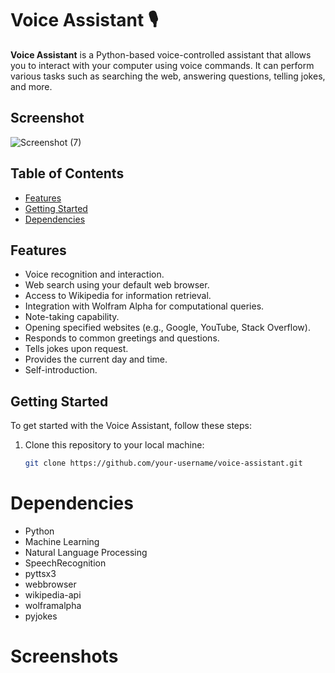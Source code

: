 # Voice Assistant 🎙️

**Voice Assistant** is a Python-based voice-controlled assistant that allows you to interact with your computer using voice commands. It can perform various tasks such as searching the web, answering questions, telling jokes, and more.

## Screenshot
![Screenshot (7)](https://github.com/abdullah1509/minor-projects/assets/58501537/35a9139e-ef12-4b96-9dc5-e67795e28d23)


## Table of Contents

- [Features](#features)
- [Getting Started](#getting-started)
- [Dependencies](#dependencies)

## Features

- Voice recognition and interaction.
- Web search using your default web browser.
- Access to Wikipedia for information retrieval.
- Integration with Wolfram Alpha for computational queries.
- Note-taking capability.
- Opening specified websites (e.g., Google, YouTube, Stack Overflow).
- Responds to common greetings and questions.
- Tells jokes upon request.
- Provides the current day and time.
- Self-introduction.

## Getting Started

To get started with the Voice Assistant, follow these steps:

1. Clone this repository to your local machine:

   ```bash
   git clone https://github.com/your-username/voice-assistant.git
   ```

# Dependencies

* Python
* Machine Learning
* Natural Language Processing
* SpeechRecognition
* pyttsx3
* webbrowser
* wikipedia-api
* wolframalpha
* pyjokes

# Screenshots
